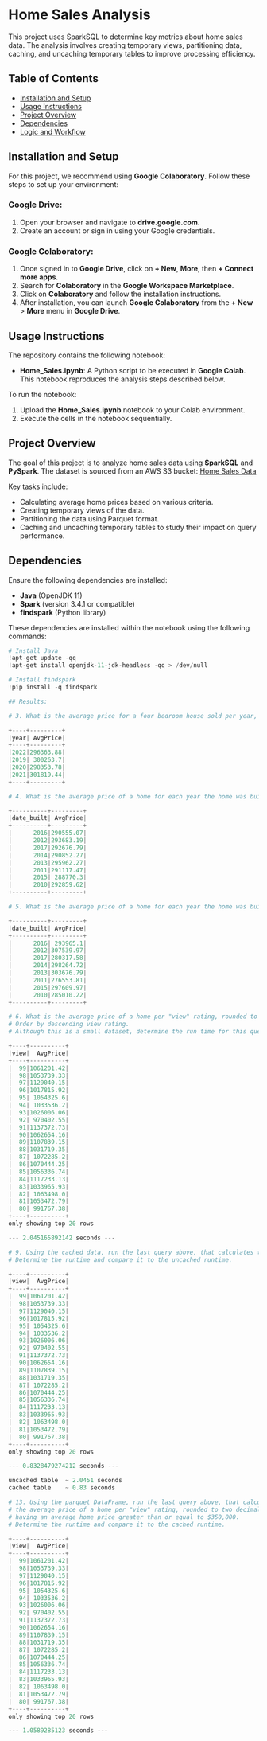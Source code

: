 # Home Sales Analysis

This project uses SparkSQL to determine key metrics about home sales data. The analysis involves creating temporary views, partitioning data, caching, and uncaching temporary tables to improve processing efficiency.

## Table of Contents
- [Installation and Setup](#installation-and-setup)
- [Usage Instructions](#usage-instructions)
- [Project Overview](#project-overview)
- [Dependencies](#dependencies)
- [Logic and Workflow](#logic-and-workflow)

## Installation and Setup

For this project, we recommend using **Google Colaboratory**. Follow these steps to set up your environment:

### Google Drive:
1. Open your browser and navigate to **drive.google.com**.
2. Create an account or sign in using your Google credentials.

### Google Colaboratory:
1. Once signed in to **Google Drive**, click on **+ New**, **More**, then **+ Connect more apps**.
2. Search for **Colaboratory** in the **Google Workspace Marketplace**.
3. Click on **Colaboratory** and follow the installation instructions.
4. After installation, you can launch **Google Colaboratory** from the **+ New** > **More** menu in **Google Drive**.

## Usage Instructions

The repository contains the following notebook:
- **Home_Sales.ipynb**: A Python script to be executed in **Google Colab**. 
This notebook reproduces the analysis steps described below.

To run the notebook:
1. Upload the **Home_Sales.ipynb** notebook to your Colab environment.
2. Execute the cells in the notebook sequentially.

## Project Overview

The goal of this project is to analyze home sales data using **SparkSQL** and **PySpark**. The dataset is sourced from an AWS S3 bucket:
[Home Sales Data](https://2u-data-curriculum-team.s3.amazonaws.com/dataviz-classroom/v1.2/22-big-data/home_sales_revised.csv)

Key tasks include:
- Calculating average home prices based on various criteria.
- Creating temporary views of the data.
- Partitioning the data using Parquet format.
- Caching and uncaching temporary tables to study their impact on query performance.

## Dependencies

Ensure the following dependencies are installed:
- **Java** (OpenJDK 11)
- **Spark** (version 3.4.1 or compatible)
- **findspark** (Python library)

These dependencies are installed within the notebook using the following commands:

```python
# Install Java
!apt-get update -qq
!apt-get install openjdk-11-jdk-headless -qq > /dev/null

# Install findspark
!pip install -q findspark

## Results:

# 3. What is the average price for a four bedroom house sold per year, rounded to two decimal places?

+----+---------+
|year| AvgPrice|
+----+---------+
|2022|296363.88|
|2019| 300263.7|
|2020|298353.78|
|2021|301819.44|
+----+---------+

# 4. What is the average price of a home for each year the home was built, that have 3 bedrooms and 3 bathrooms, rounded to two decimal places?

+----------+---------+
|date_built| AvgPrice|
+----------+---------+
|      2016|290555.07|
|      2012|293683.19|
|      2017|292676.79|
|      2014|290852.27|
|      2013|295962.27|
|      2011|291117.47|
|      2015| 288770.3|
|      2010|292859.62|
+----------+---------+

# 5. What is the average price of a home for each year the home was built, that have 3 bedrooms, 3 bathrooms, with two floors, and are greater than or equal to 2,000 square feet, rounded to two decimal places?

+----------+---------+
|date_built| AvgPrice|
+----------+---------+
|      2016| 293965.1|
|      2012|307539.97|
|      2017|280317.58|
|      2014|298264.72|
|      2013|303676.79|
|      2011|276553.81|
|      2015|297609.97|
|      2010|285010.22|
+----------+---------+

# 6. What is the average price of a home per "view" rating, rounded to two decimal places, having an average home price greater than or equal to $350,000?
# Order by descending view rating.
# Although this is a small dataset, determine the run time for this query.

+----+----------+
|view|  AvgPrice|
+----+----------+
|  99|1061201.42|
|  98|1053739.33|
|  97|1129040.15|
|  96|1017815.92|
|  95| 1054325.6|
|  94| 1033536.2|
|  93|1026006.06|
|  92| 970402.55|
|  91|1137372.73|
|  90|1062654.16|
|  89|1107839.15|
|  88|1031719.35|
|  87| 1072285.2|
|  86|1070444.25|
|  85|1056336.74|
|  84|1117233.13|
|  83|1033965.93|
|  82| 1063498.0|
|  81|1053472.79|
|  80| 991767.38|
+----+----------+
only showing top 20 rows

--- 2.045165892142 seconds ---

# 9. Using the cached data, run the last query above, that calculates the average price of a home per "view" rating, rounded to two decimal places, having an average home price greater than or equal to $350,000.
# Determine the runtime and compare it to the uncached runtime.

+----+----------+
|view|  AvgPrice|
+----+----------+
|  99|1061201.42|
|  98|1053739.33|
|  97|1129040.15|
|  96|1017815.92|
|  95| 1054325.6|
|  94| 1033536.2|
|  93|1026006.06|
|  92| 970402.55|
|  91|1137372.73|
|  90|1062654.16|
|  89|1107839.15|
|  88|1031719.35|
|  87| 1072285.2|
|  86|1070444.25|
|  85|1056336.74|
|  84|1117233.13|
|  83|1033965.93|
|  82| 1063498.0|
|  81|1053472.79|
|  80| 991767.38|
+----+----------+
only showing top 20 rows

--- 0.8328479274212 seconds ---

uncached table 	~ 2.0451 seconds
cached table 	~ 0.83 seconds

# 13. Using the parquet DataFrame, run the last query above, that calculates
# the average price of a home per "view" rating, rounded to two decimal places,
# having an average home price greater than or equal to $350,000.
# Determine the runtime and compare it to the cached runtime.

+----+----------+
|view|  AvgPrice|
+----+----------+
|  99|1061201.42|
|  98|1053739.33|
|  97|1129040.15|
|  96|1017815.92|
|  95| 1054325.6|
|  94| 1033536.2|
|  93|1026006.06|
|  92| 970402.55|
|  91|1137372.73|
|  90|1062654.16|
|  89|1107839.15|
|  88|1031719.35|
|  87| 1072285.2|
|  86|1070444.25|
|  85|1056336.74|
|  84|1117233.13|
|  83|1033965.93|
|  82| 1063498.0|
|  81|1053472.79|
|  80| 991767.38|
+----+----------+
only showing top 20 rows

--- 1.0589285123 seconds ---






